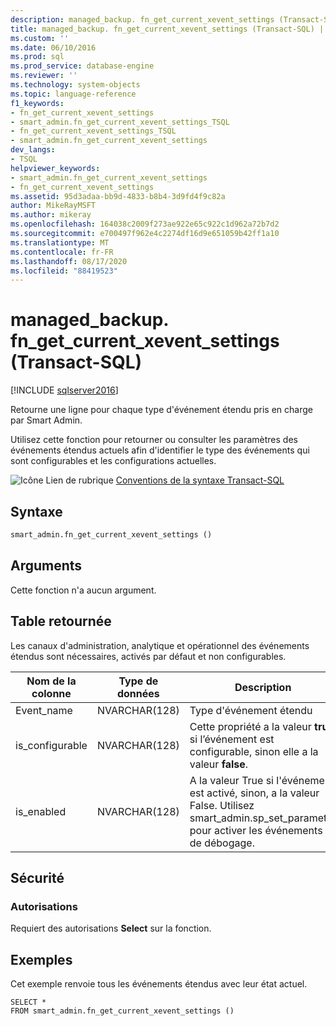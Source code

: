 ```yaml
---
description: managed_backup. fn_get_current_xevent_settings (Transact-SQL)
title: managed_backup. fn_get_current_xevent_settings (Transact-SQL) | Microsoft Docs
ms.custom: ''
ms.date: 06/10/2016
ms.prod: sql
ms.prod_service: database-engine
ms.reviewer: ''
ms.technology: system-objects
ms.topic: language-reference
f1_keywords:
- fn_get_current_xevent_settings
- smart_admin.fn_get_current_xevent_settings_TSQL
- fn_get_current_xevent_settings_TSQL
- smart_admin.fn_get_current_xevent_settings
dev_langs:
- TSQL
helpviewer_keywords:
- smart_admin.fn_get_current_xevent_settings
- fn_get_current_xevent_settings
ms.assetid: 95d3adaa-bb9d-4833-b8b4-3d9fd4f9c82a
author: MikeRayMSFT
ms.author: mikeray
ms.openlocfilehash: 164038c2009f273ae922e65c922c1d962a72b7d2
ms.sourcegitcommit: e700497f962e4c2274df16d9e651059b42ff1a10
ms.translationtype: MT
ms.contentlocale: fr-FR
ms.lasthandoff: 08/17/2020
ms.locfileid: "88419523"
---
```

# <a name="managed_backupfn_get_current_xevent_settings-transact-sql"></a>managed_backup. fn_get_current_xevent_settings (Transact-SQL)
[!INCLUDE [sqlserver2016](../../includes/applies-to-version/sqlserver2016.md)]

  Retourne une ligne pour chaque type d'événement étendu pris en charge par Smart Admin.  
  
 Utilisez cette fonction pour retourner ou consulter les paramètres des événements étendus actuels afin d'identifier le type des événements qui sont configurables et les configurations actuelles.  
  
 ![Icône Lien de rubrique](../../database-engine/configure-windows/media/topic-link.gif "Icône du lien de rubrique") [Conventions de la syntaxe Transact-SQL](../../t-sql/language-elements/transact-sql-syntax-conventions-transact-sql.md)  
  
## <a name="syntax"></a>Syntaxe  
  
```sql  
smart_admin.fn_get_current_xevent_settings ()   
```  
  
##  <a name="arguments"></a><a name="Arguments"></a> Arguments  
 Cette fonction n'a aucun argument.  
  
## <a name="table-returned"></a>Table retournée  
 Les canaux d'administration, analytique et opérationnel des événements étendus sont nécessaires, activés par défaut et non configurables.  
  
|Nom de la colonne|Type de données|Description|  
|-----------------|---------------|-----------------|  
|Event_name|NVARCHAR(128)|Type d'événement étendu|  
|is_configurable|NVARCHAR(128)|Cette propriété a la valeur **true** si l’événement est configurable, sinon elle a la valeur **false**.|  
|is_enabled|NVARCHAR(128)|A la valeur True si l'événement est activé, sinon, a la valeur False. Utilisez smart_admin.sp_set_parameter pour activer les événements de débogage.|  
  
## <a name="security"></a>Sécurité  
  
### <a name="permissions"></a>Autorisations  
 Requiert des autorisations **Select** sur la fonction.  
  
## <a name="examples"></a>Exemples  
 Cet exemple renvoie tous les événements étendus avec leur état actuel.  
  
```  
SELECT *   
FROM smart_admin.fn_get_current_xevent_settings ()  
  
```  
  
  
